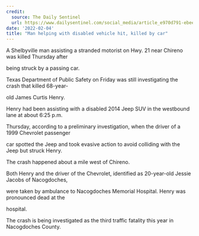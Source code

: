 ```yaml
---
credit:
  source: The Daily Sentinel
  url: https://www.dailysentinel.com/social_media/article_e970d791-ebee-5f95-a453-23c829dfacac.html
date: '2022-02-04'
title: "Man helping with disabled vehicle hit, killed by car"
---
```

A Shelbyville man assisting a stranded motorist on Hwy. 21 near Chireno was killed Thursday after 

being struck by a passing car.

Texas Department of Public Safety on Friday was still investigating the crash that killed 68-year-

old James Curtis Henry.

Henry had been assisting with a disabled 2014 Jeep SUV in the westbound lane at about 6:25 p.m. 

Thursday, according to a preliminary investigation, when the driver of a 1999 Chevrolet passenger 

car spotted the Jeep and took evasive action to avoid colliding with the Jeep but struck Henry.

The crash happened about a mile west of Chireno.

Both Henry and the driver of the Chevrolet, identified as 20-year-old Jessie Jacobs of Nacogdoches, 

were taken by ambulance to Nacogdoches Memorial Hospital. Henry was pronounced dead at the 

hospital.

The crash is being investigated as the third traffic fatality this year in Nacogdoches County.


